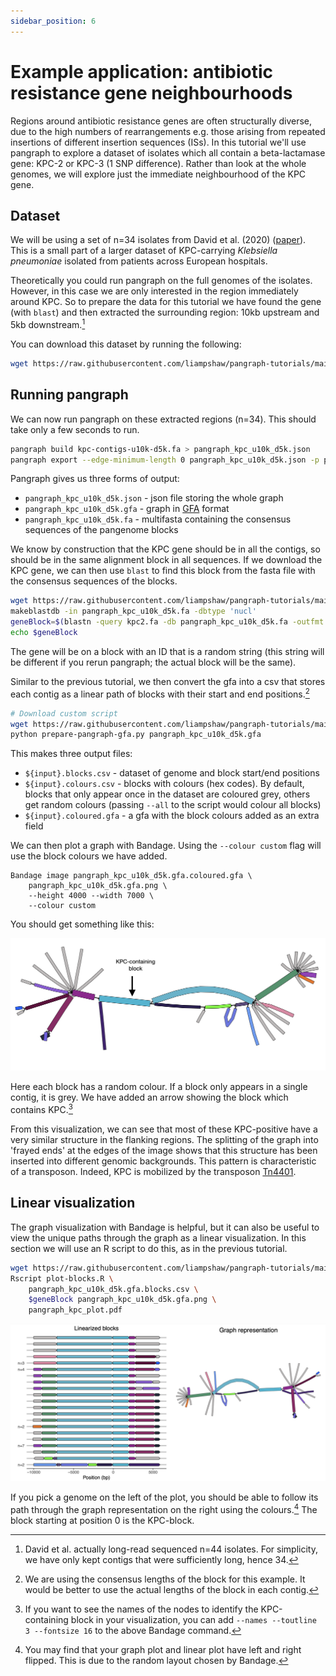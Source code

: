 ```yaml
---
sidebar_position: 6
---
```


# Example application: antibiotic resistance gene neighbourhoods

Regions around antibiotic resistance genes are often structurally diverse, due to the high numbers of rearrangements e.g. those arising from repeated insertions of different insertion sequences (ISs). In this tutorial we'll use pangraph to explore a dataset of isolates which all contain a beta-lactamase gene: KPC-2 or KPC-3 (1 SNP difference). Rather than look at the whole genomes, we will explore just the immediate neighbourhood of the KPC gene.

## Dataset

We will be using a set of n=34 isolates from David et al. (2020) ([paper](https://pubmed.ncbi.nlm.nih.gov/32968015/)). This is a small part of a larger dataset of KPC-carrying _Klebsiella pneumoniae_ isolated from patients across European hospitals.

Theoretically you could run pangraph on the full genomes of the isolates. However, in this case we are only interested in the region immediately around KPC. So to prepare the data for this tutorial we have found the gene (with `blast`) and then extracted the surrounding region: 10kb upstream and 5kb downstream.[^1]

[^1]: David et al. actually long-read sequenced n=44 isolates. For simplicity, we have only kept contigs that were sufficiently long, hence 34.

You can download this dataset by running the following:

```bash
wget https://raw.githubusercontent.com/liampshaw/pangraph-tutorials/main/data/kpc/kpc-contigs-u10k-d5k.fa
```

## Running pangraph

We can now run pangraph on these extracted regions (n=34). This should take only a few seconds to run.

```bash
pangraph build kpc-contigs-u10k-d5k.fa > pangraph_kpc_u10k_d5k.json
pangraph export --edge-minimum-length 0 pangraph_kpc_u10k_d5k.json -p pangraph_kpc_u10k_d5k -o ./
```

Pangraph gives us three forms of output:

* `pangraph_kpc_u10k_d5k.json` - json file storing the whole graph
* `pangraph_kpc_u10k_d5k.gfa` - graph in [GFA](http://gfa-spec.github.io/GFA-spec/GFA1.html) format
* `pangraph_kpc_u10k_d5k.fa` - multifasta containing the consensus sequences of the pangenome blocks

We know by construction that the KPC gene should be in all the contigs, so should be in the same alignment block in all sequences. If we download the KPC gene, we can then use `blast` to find this block from the fasta file with the consensus sequences of the blocks.

```bash
wget https://raw.githubusercontent.com/liampshaw/pangraph-tutorials/main/data/kpc/kpc2.fa
makeblastdb -in pangraph_kpc_u10k_d5k.fa -dbtype 'nucl'
geneBlock=$(blastn -query kpc2.fa -db pangraph_kpc_u10k_d5k.fa -outfmt 6 | cut -f 2)
echo $geneBlock
```

The gene will be on a block with an ID that is a random string (this string will be different if you rerun pangraph; the actual block will be the same).

Similar to the previous tutorial, we then convert the gfa into a csv that stores each contig as a linear path of blocks with their start and end positions.[^2]

[^2]: We are using the consensus lengths of the block for this example. It would be better to use the actual lengths of the block in each contig.

```bash
# Download custom script
wget https://raw.githubusercontent.com/liampshaw/pangraph-tutorials/main/scripts/prepare-pangraph-gfa.py
python prepare-pangraph-gfa.py pangraph_kpc_u10k_d5k.gfa
```

This makes three output files:

* `${input}.blocks.csv` - dataset of genome and block start/end positions
* `${input}.colours.csv` - blocks with colours (hex codes). By default, blocks that only appear once in the dataset are coloured grey, others get random colours (passing `--all` to the script would colour all blocks)
* `${input}.coloured.gfa` - a gfa with the block colours added as an extra field

We can then plot a graph with Bandage. Using the `--colour custom` flag will use the block colours we have added.

```
Bandage image pangraph_kpc_u10k_d5k.gfa.coloured.gfa \
	pangraph_kpc_u10k_d5k.gfa.png \
	--height 4000 --width 7000 \
	--colour custom
```

You should get something like this:

![img](../assets/kpc_graph.png)

Here each block has a random colour. If a block only appears in a single contig, it is grey. We have added an arrow showing the block which contains KPC.[^3]

[^3]: If you want to see the names of the nodes to identify the KPC-containing block in your visualization, you can add `--names --toutline 3 --fontsize 16` to the above Bandage command.

From this visualization, we can see that most of these KPC-positive have a very similar structure in the flanking regions. The splitting of the graph into 'frayed ends' at the edges of the image shows that this structure has been inserted into different genomic backgrounds. This pattern is characteristic of a transposon. Indeed, KPC is mobilized by the transposon [Tn4401](https://pubmed.ncbi.nlm.nih.gov/21844325/).

## Linear visualization

The graph visualization with Bandage is helpful, but it can also be useful to view the unique paths through the graph as a linear visualization. In this section we will use an R script to do this, as in the previous tutorial.  

```bash
wget https://raw.githubusercontent.com/liampshaw/pangraph-tutorials/main/scripts/plot-blocks.R
Rscript plot-blocks.R \
	pangraph_kpc_u10k_d5k.gfa.blocks.csv \
	$geneBlock pangraph_kpc_u10k_d5k.gfa.png \
	pangraph_kpc_plot.pdf
```

![img](../assets/linear_and_graph_kpc.png)

If you pick a genome on the left of the plot, you should be able to follow its path through the graph representation on the right using the colours.[^4] The block starting at position 0 is the KPC-block.

[^4]: You may find that your graph plot and linear plot have left and right flipped. This is due to the random layout chosen by Bandage.
